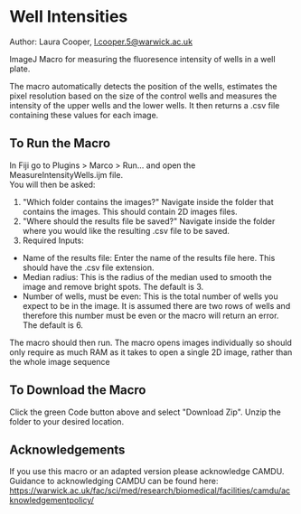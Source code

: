 # Well Intensities
Author: Laura Cooper, l.cooper.5@warwick.ac.uk

ImageJ Macro for measuring the fluoresence intensity of wells in a well plate.

The macro automatically detects the position of the wells, estimates the pixel resolution based on the size of the control wells and measures the intensity of the upper wells and the lower wells. It then returns a .csv file containing these values for each image.

## To Run the Macro
In Fiji go to Plugins > Marco > Run... and open the MeasureIntensityWells.ijm file.\
You will then be asked:
1) "Which folder contains the images?" Navigate inside the folder that contains the images. This should contain 2D images files.
2) "Where should the results file be saved?" Navigate inside the folder where you would like the resulting .csv file to be saved.
3) Required Inputs: 
  - Name of the results file: Enter the name of the results file here. This should have the .csv file extension.
  - Median radius: This is the radius of the median used to smooth the image and remove bright spots. The default is 3.
  - Number of wells, must be even: This is the total number of wells you expect to be in the image. It is assumed there are two rows of wells and therefore this number must be even or the macro will return an error. The default is 6.
  
The macro should then run. The macro opens images individually so should only require as much RAM as it takes to open a single 2D image, rather than the whole image sequence

## To Download the Macro
Click the green Code button above and select "Download Zip". Unzip the folder to your desired location.


## Acknowledgements
If you use this macro or an adapted version please acknowledge CAMDU. Guidance to acknowledging CAMDU can be found here:
https://warwick.ac.uk/fac/sci/med/research/biomedical/facilities/camdu/acknowledgementpolicy/
